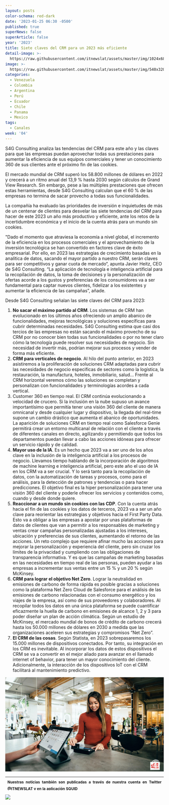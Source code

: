 ```yaml
---
layout: posts
color-schema: red-dark
date: '2023-01-25 06:30 -0500'
published: true
superNews: false
superArticle: false
year: '2023'
title: Siete claves del CRM para un 2023 más eficiente
detail-image: >-
  https://raw.githubusercontent.com/itnewslat/assets/master/img/1024x680/pago-S4g-g.jpg
image: >-
  https://raw.githubusercontent.com/itnewslat/assets/master/img/540x320/pago-S4g-p.jpg
categories:
  - Venezuela
  - Colombia
  - Argentina
  - Perú
  - Ecuador
  - Chile
  - Panama
  - Mexico
tags:
  - Canales
week: '04'
---
```

S4G Consulting analiza las tendencias del CRM para este año y las claves para que las empresas puedan aprovechar todas sus prestaciones para aumentar la eficiencia de sus equipos comerciales y tener un conocimiento 360 de sus clientes ante el próximo fin de las cookies.
 
El mercado mundial de CRM superó los 58.800 millones de dólares en 2022 y crecerá a un ritmo anual del 13,9 % hasta 2030 según cálculos de Grand View Research. Sin embargo, pese a las múltiples prestaciones que ofrecen estas herramientas, desde S4G Consulting calculan que el 60 % de las empresas no termina de sacar provecho a todas sus funcionalidades.
 
La compañía ha evaluado las prioridades de inversión e inquietudes de más de un centenar de clientes para desvelar las siete tendencias del CRM para hacer de este 2023 un año más productivo y eficiente, ante los retos de la incertidumbre económica y el inicio de la cuenta atrás para un mundo sin cookies.
 
"Dado el momento que atraviesa la economía a nivel global, el incremento de la eficiencia en los procesos comerciales y el aprovechamiento de la inversión tecnológica se han convertido en factores clave de éxito empresarial. Por ello, en 2023 las estrategias de crecimiento basadas en la analítica de datos, sacando el mayor partido a nuestro CRM, serán claves para ser competitivos y ganar cuota de mercado“, apunta Javier Heitz, CEO de S4G Consulting. “La aplicación de tecnología e inteligencia artificial para la recopilación de datos, la toma de decisiones y la personalización de ofertas acorde a los gustos y preferencias de los consumidores va a ser fundamental para captar nuevos clientes, fidelizar a los existentes y aumentar la eficiencia de las campañas”, añade.
 
Desde S4G Consulting señalan las siete claves del CRM para 2023:
 
1. **No sacar el máximo partido al CRM**. Los sistemas de CRM han evolucionado en los últimos años ofreciendo un amplio abanico de funcionalidades, mejoras tecnológicas y soluciones específicas para cubrir determinadas necesidades. S4G Consulting estima que casi dos tercios de las empresas no están sacando el máximo provecho de su CRM por no conocer bien todas sus funcionalidades o por no tener claro cómo la tecnología puede resolver sus necesidades de negocio. Sin necesidad de invertir más, podrían mejorar sus procesos y vender de forma más eficiente.
1. **CRM para verticales de negocio**. Al hilo del punto anterior, en 2023 asistiremos a la proliferación de soluciones CRM adaptadas para cubrir las necesidades de negocio especificas de sectores como la logística, la restauración, la manufactura, hoteles, inmobiliario, salud... Frente al CRM horizontal veremos cómo las soluciones se completan y personalizan con funcionalidades y terminologías acordes a cada vertical.
1. Customer 360 en tiempo real. El CRM continúa evolucionando a velocidad de crucero. Si la inclusión en la nube supuso un avance importantísimo que permitía tener una visión 360 del cliente de manera omnicanal y desde cualquier lugar y dispositivo, la llegada del real-time supone un cambio drástico que aumenta el abanico de oportunidades. La aparición de soluciones CRM en tiempo real como Salesforce Genie permitirá crear un entorno multicanal de relación con el cliente a través de diferentes canales en directo, agilizando y permitiendo que todos los departamentos puedan llevar a cabo las acciones idóneas para ofrecer un servicio rápido y de calidad.
1. **Mayor uso de la IA**. Es un hecho que 2023 va a ser uno de los años clave en la inclusión de la inteligencia artificial a los procesos de negocio. Llevamos tiempo hablando de la incorporación de algoritmos de machine learning e inteligencia artificial, pero este año el uso de IA en los CRM va a ser crucial. Y lo será tanto para la recopilación de datos, con la automatización de tareas y procesos, como para el análisis, para la detección de patrones y tendencias o para hacer predicciones. El objetivo final es la hiper personalización para tener una visión 360 del cliente y poderle ofrecer los servicios y contenidos como, cuando y desde donde quiere.
1. **Reaccionar a un mundo sin cookies con las CDP**. Con la cuenta atrás hacia el fin de las cookies y los datos de terceros, 2023 va a ser un año clave para reorientar las estrategias y objetivos hacia el First Party Data. Esto va a obligar a las empresas a apostar por unas plataformas de datos de clientes que van a permitir a los responsables de marketing y ventas crear campañas personalizadas ajustadas a los intereses, ubicación y preferencias de sus clientes, aumentando el retorno de las acciones. Un reto complejo que requiere afinar mucho las acciones para mejorar la personalización y experiencia del cliente, pero sin cruzar los límites de la privacidad y cumpliendo con las obligaciones de transparencia informativa. Y es que las campañas de marketing basadas en las necesidades en tiempo real de las personas, pueden ayudar a las empresas a incrementar sus ventas entre un 15 % y un 20 % según McKinsey.
1. **CRM para lograr el objetivo Net Zero**. Lograr la neutralidad en emisiones de carbono de forma rápida es posible gracias a soluciones como la plataforma Net Zero Cloud de Salesforce para el análisis de las emisiones de carbono relacionadas con el consumo energético y los viajes de la empresa, así como de sus proveedores y colaboradores. Al recopilar todos los datos en una única plataforma se puede cuantificar eficazmente la huella de carbono en emisiones de alcance 1, 2 y 3 para poder diseñar un plan de acción climática. Según un estudio de McKinsey, el mercado mundial de bonos de crédito de carbono crecerá hasta los 50.000 millones de dólares en 2030 a medida que las organizaciones aceleren sus estrategias y compromisos “Net Zero”.
1. **El CRM de las cosas**. Según Statista, en 2023 sobrepasaremos los 15.000 millones de dispositivos conectados. Por tanto, su integración en los CRM es inevitable. Al incorporar los datos de estos dispositivos el CRM se va a convertir en el mejor aliado para avanzar en el llamado internet of behavior, para tener un mayor conocimiento del cliente. Adicionalmente, la interacción de los dispositivos IoT con el CRM facilitará al mantenimiento predictivo.


![](https://raw.githubusercontent.com/itnewslat/assets/master/img/540x320/pago-S4g-p.jpg)

<table style="height: 42px;" width="569">
<tbody>
<tr>
<td style="text-align: justify;"><sub><strong>Nuestras noticias también son publicadas a través de nuestra cuenta en Twitter <a href="https://twitter.com/itnewslat?lang=es">@ITNEWSLAT</a> y en la aplicación <a href="https://squidapp.co/en/">SQUID</a></strong></sub></td>
</tr>
</tbody>
</table>

<img src="https://tracker.metricool.com/c3po.jpg?hash=56f88a41e39ab42c063cc51676587a04"/>
